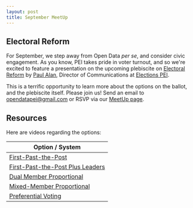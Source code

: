 ```yaml
---
layout: post
title: September MeetUp
---
```


## Electoral Reform

For September, we step away from Open Data *per se*, and consider civic engagement. As you know, PEI takes pride in voter turnout, and so we're excited to feature a presentation on the upcoming plebiscite on [Electoral Reform](http://yourchoicepei.ca) by [Paul Alan](http://twitter.com/peipaulalan), Director of Communications at [Elections PEI](http://electionspei.ca).

This is a terrific opportunity to learn more about the options on the ballot, and the plebiscite itself. Please join us! Send an email to opendatapei@gmail.com or RSVP via our [MeetUp page](http://www.meetup.com/Open-Data-PEI/events/233915223/).

## Resources

Here are videos regarding the options:

| Option / System |
| ------------- |
| [First-Past-the-Post](https://www.youtube.com/watch?v=Xs2_SXiy-o8) | 
| [First-Past-the-Post Plus Leaders](https://www.youtube.com/watch?v=Ym1-hqkMNsQ) | 
| [Dual Member Proportional](https://www.youtube.com/watch?v=FdN7Jb1wCBY) | 
| [Mixed-Member Proportional](https://www.youtube.com/watch?v=fskEeYj4kWo) | 
| [Preferential Voting](https://www.youtube.com/watch?v=UZA0tLf0300) | 


